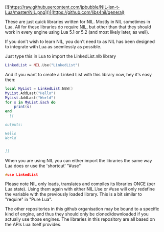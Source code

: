 [![https://raw.githubusercontent.com/jpbubble/NIL-isn-t-Lua/master/NIL.png]()](https://github.com/libs4nil/general)

These are just quick libraries written for NIL. Mostly in NIL sometimes in Lua.
All for these libraries do require [NIL](https://raw.githubusercontent.com/jpbubble/NIL-isn-t-Lua/master/NIL.png), but other than that they should work in every engine using Lua 5.1 or 5.2 (and most likely later, as well).

If you don't wish to learn NIL, you don't need to as NIL has been designed to integrate with Lua as seemlessly as possible.

Just type this in Lua to import the LinkedList.nlb library
~~~Lua
LinkedList = NIL.Use("LinkedList")
~~~

And if you want to create a Linked List with this library now, hey it's easy then:
~~~Lua
local MyList = LinkedList.NEW()
MyList.AddLast("Hello")
MyList.AddLast("World")
for s in MyList.Each do
    print(s)
end
--[[

outputs:

Hello
World


]]
~~~


When you are using NIL you can either import the libraries the same way Lua does or use the 'shortcut' "#use"
~~~C
#use LinkedList
~~~



Please note NIL only loads, translates and compiles its libraries ONCE (per Lua state). Using them again with either NIL.Use or #use will only redefine the variable with the previously loaded library. This is a bit similar to 
"require" in "Pure Lua".


The other repositories in this github organisation may be bound to a specific kind of engine, and thus they should only be cloned/downloaded if you actually use those engines. The libraries in this repository are all based on the 
APIs Lua itself provides.


